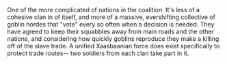 One of the more complicated of nations in the coalition. It's less of a cohesive clan in of itself, and more of a massive, evershifting collective of goblin hordes that "vote" every so often when a decision is needed. They have agreed to keep their squabbles away from main roads and the other nations, and considering how quickly goblins reproduce they make a killing off of the slave trade. A unified Xaasbaanian force does exist specifically to protect trade routes-- two soldiers from each clan take part in it.